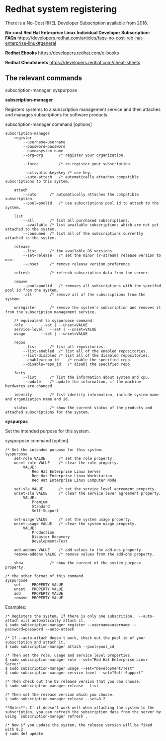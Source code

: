 
# Redhat system registering

There is a No-Cost RHEL Developer Subscription available from 2016.

**No-cost Red Hat Enterprise Linux Individual Developer Subscription: FAQs**
https://developers.redhat.com/articles/faqs-no-cost-red-hat-enterprise-linux#general

**Redhat Ebooks**
https://developers.redhat.com/e-books

**Redhat Cheatsheets**
https://developers.redhat.com/cheat-sheets

## The relevant commands

subscription-manager, syspurpose

**subscription-manager**

Registers systems to a subscription management service and then attaches and manages subscriptions for software products.

subscription-manager command [options]

```
subscription-manager
	register
		--username=username
		--password=password
		--name=system_name
		--org=org		/* register your organization.

		--force			/* re-register your subscription.

		--activationkey=key	/* use key.
		--auto-attach	/* automatically attaches compatible subscriptions to this system.

	attach
		--auto		/* automatically attaches the compatible subscription.
		--pool=poolid	/* use subscriptions pool id to attach to the system.

	list
		--all		/* list all purchased subscriptions.
		--available	/* list available subscriptions which are not yet attached to the system.
		--consumed	/* list all of the subscriptions currently attached to the system.

	release
		--list		/* the available OS versions.
		--set=release	/* set the minor (Y-stream) release version to use.
		--unset		/* remove release version preference.
	
	refresh			/* refresh subscription data from the server.

	remove
		--pool=poolid	/* removes all subscriptions with the specifed pool id from the system.
		-all		/* remove all of the subscriptions from the system.

	unregister		/* remove the system's subscription and removes it from the subscription management service.

	/* equivalent to syspurpose command.
	role 		--set | --unset=VALUE
	service-level 	--set | --unset=VALUE
	usage 		--set | --unset=VALUE

	repos
		--list		/* list all repositories.
		--list-enabled	/* list all of the enabled repositories.
		--list-disabled /* list all of the disabled repositories.
		--enable=repo_id	/* enable the specified repo.
		--disable=repo_id	/* disabl the specified repo.

	facts
		--list		/* list the information about system and cpu.
		--update	/* update the information, if the machine hardwares are changed.

	identity		/* list identity information, include system name and organization name and id.

	status			/* show the current status of the products and attached subscriptions for the system.
```

**syspurpos**

Set the intended purpose for this system.

syspurpose command [option]

```
/* Set the intended purpose for this system.
syspurpose
	set-role VALUE		/* set the role property.
	unset-role VALUE	/* clear the role property.
		VALUE:
			Red Hat Enterprise Linux Server
			Red Hat Enterprise Linux Workstation
			Red Hat Enterprise Linux Computer Node
	
	set-sla VALUE		/* set the service level agreement property.
	unset-sla VALUE		/* clear the service lever agreement property.
		VALUE:
			Premium
			Standard
			Self-Support

	set-usage VALUE		/* set the system usage property.
	unset-usage VALUE	/* clear the system usage property.
		VALUE:
			Production
			Disaster Recovery
			Development/Test

	add-addons VALUE	/* add values to the add-ons property.
	remove-addons VALUE	/* remove values from the add-ons property.

	show			/* show the current of the system purpose property.

/* the other format of this command.
syspurpose
	set 	PROPERTY VALUE
	unset 	PROPERTY VALUE
	add 	PROPERTY VALUE
	remove 	PROPERTY VALUE	

```

Examples:

```
/* Registers the system. If there is only one subscrition,  --auto-attach will automatically attach it.
$ sudo subscription-manager register --username=username --password=password --auto-attach

/* If --auto-attach doesn't work, check out the pool id of your subscription and attach it,
$ sudo subscription-manager attach --pool=pool_id

/* Then set the role, usage and service level properties.
$ sudo subscription-manager role --set="Red Hat Enterprise Linux Server"
$ sudo subscription-manager usage --set="Development/Test"
$ sudo subscription-manager service-level --set="Self-Support"

/* Then check out the OS release version that you can choose.
$ sudo subscription-manager release --list

/* Then set the release version which you choose.
$ sudo subscription-manager release --set=8.2

**Notes**: If it doesn't work well when attaching the system to the subscription, you can refresh the subscription data from the server by using `subscription-manager refresh`.

/* Now if you update the system, the release version will be fixed with 8.2.
$ sudo dnf update
```
